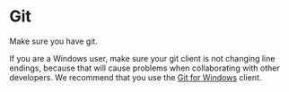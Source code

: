 # Git

Make sure you have git.&#x20;

If you are a Windows user, make sure your git client is not changing line endings, because that will cause problems when collaborating with other developers. We recommend that you use the [Git for Windows](https://git-scm.com/download/win) client.&#x20;
